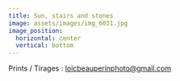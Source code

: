 ```yaml
---
title: Sun, stairs and stones
image: assets/images/img_6031.jpg
image_position:
  horizontal: center
  vertical: bottom
---
```

Prints / Tirages : loicbeauperinphoto@gmail.com
